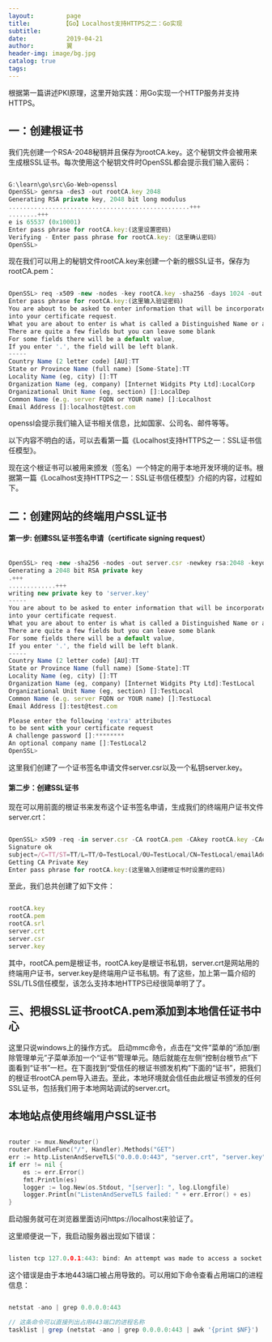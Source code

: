 ```yaml
---
layout:         page
title:         【Go】Localhost支持HTTPS之二：Go实现
subtitle:       
date:           2019-04-21
author:         翼
header-img: image/bg.jpg
catalog: true
tags:
---
```


根据第一篇讲述PKI原理，这里开始实践：用Go实现一个HTTP服务并支持HTTPS。

## 一：创建根证书
我们先创建一个RSA-2048秘钥并且保存为rootCA.key。这个秘钥文件会被用来生成根SSL证书。每次使用这个秘钥文件时OpenSSL都会提示我们输入密码：
```javascript

G:\learn\go\src\Go-Web>openssl
OpenSSL> genrsa -des3 -out rootCA.key 2048
Generating RSA private key, 2048 bit long modulus
..................................................+++
........+++
e is 65537 (0x10001)
Enter pass phrase for rootCA.key:(这里设置密码)
Verifying - Enter pass phrase for rootCA.key:（这里确认密码）
OpenSSL>

```

现在我们可以用上的秘钥文件rootCA.key来创建一个新的根SSL证书，保存为rootCA.pem：
```javascript

OpenSSL> req -x509 -new -nodes -key rootCA.key -sha256 -days 1024 -out rootCA.pem
Enter pass phrase for rootCA.key:(这里输入验证密码)
You are about to be asked to enter information that will be incorporated
into your certificate request.
What you are about to enter is what is called a Distinguished Name or a DN.
There are quite a few fields but you can leave some blank
For some fields there will be a default value,
If you enter '.', the field will be left blank.
-----
Country Name (2 letter code) [AU]:TT
State or Province Name (full name) [Some-State]:TT
Locality Name (eg, city) []:TT
Organization Name (eg, company) [Internet Widgits Pty Ltd]:LocalCorp
Organizational Unit Name (eg, section) []:LocalDep
Common Name (e.g. server FQDN or YOUR name) []:Localhost
Email Address []:localhost@test.com

```
openssl会提示我们输入证书相关信息，比如国家、公司名、邮件等等。

以下内容不明白的话，可以去看第一篇《Localhost支持HTTPS之一：SSL证书信任模型》。

现在这个根证书可以被用来颁发（签名）一个特定的用于本地开发环境的证书。根据第一篇《Localhost支持HTTPS之一：SSL证书信任模型》介绍的内容，过程如下。
## 二：创建网站的终端用户SSL证书

#### 第一步: 创建SSL证书签名申请（certificate signing request）
```javascript

OpenSSL> req -new -sha256 -nodes -out server.csr -newkey rsa:2048 -keyout server.key
Generating a 2048 bit RSA private key
.+++
.............+++
writing new private key to 'server.key'
-----
You are about to be asked to enter information that will be incorporated
into your certificate request.
What you are about to enter is what is called a Distinguished Name or a DN.
There are quite a few fields but you can leave some blank
For some fields there will be a default value,
If you enter '.', the field will be left blank.
-----
Country Name (2 letter code) [AU]:TT
State or Province Name (full name) [Some-State]:TT
Locality Name (eg, city) []:TT
Organization Name (eg, company) [Internet Widgits Pty Ltd]:TestLocal
Organizational Unit Name (eg, section) []:TestLocal
Common Name (e.g. server FQDN or YOUR name) []:TestLocal
Email Address []:test@test.com

Please enter the following 'extra' attributes
to be sent with your certificate request
A challenge password []:********
An optional company name []:TestLocal2
OpenSSL>

```
这里我们创建了一个证书签名申请文件server.csr以及一个私钥server.key。

#### 第二步：创建SSL证书
现在可以用前面的根证书来发布这个证书签名申请，生成我们的终端用户证书文件server.crt：
```javascript

OpenSSL> x509 -req -in server.csr -CA rootCA.pem -CAkey rootCA.key -CAcreateserial -out server.crt -days 500 -sha256
Signature ok
subject=/C=TT/ST=TT/L=TT/O=TestLocal/OU=TestLocal/CN=TestLocal/emailAddress=test@test.com
Getting CA Private Key
Enter pass phrase for rootCA.key:(这里输入创建根证书时设置的密码)

```
至此，我们总共创建了如下文件：
```javascript

rootCA.key
rootCA.pem
rootCA.srl
server.crt
server.csr
server.key

```
其中，rootCA.pem是根证书，rootCA.key是根证书私钥，server.crt是网站用的终端用户证书，server.key是终端用户证书私钥。有了这些，加上第一篇介绍的SSL/TLS信任模型，该怎么支持本地HTTPS已经很简单明了了。

## 三、把根SSL证书rootCA.pem添加到本地信任证书中心
这里只说windows上的操作方式。
启动mmc命令，点击在“文件”菜单的“添加/删除管理单元”子菜单添加一个“证书”管理单元。随后就能在左侧“控制台根节点”下面看到“证书”一栏。在下面找到“受信任的根证书颁发机构”下面的“证书”，把我们的根证书rootCA.pem导入进去。至此，本地环境就会信任由此根证书颁发的任何SSL证书，包括我们用于本地网站调试的server.crt。

## 本地站点使用终端用户SSL证书
```go

router := mux.NewRouter()
router.HandleFunc("/", Handler).Methods("GET")
err := http.ListenAndServeTLS("0.0.0.0:443", "server.crt", "server.key", router)
if err != nil {
    es := err.Error()
    fmt.Println(es)
    logger := log.New(os.Stdout, "[server]: ", log.Llongfile)
    logger.Println("ListenAndServeTLS failed: " + err.Error() + es)
}

```

启动服务就可在浏览器里面访问https://localhost来验证了。

这里顺便说一下，我启动服务器出现如下错误：
```go

listen tcp 127.0.0.1:443: bind: An attempt was made to access a socket in a way forbidden by its access permissions.

```
这个错误是由于本地443端口被占用导致的。可以用如下命令查看占用端口的进程信息：
```javascript

netstat -ano | grep 0.0.0.0:443

// 这条命令可以直接列出占用443端口的进程名称
tasklist | grep (netstat -ano | grep 0.0.0.0:443 | awk '{print $NF}') | awk '{print $1}'

```